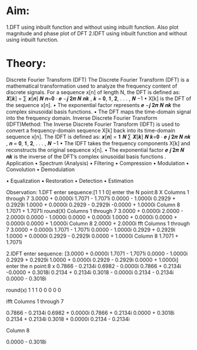 # Aim:
1.DFT using inbuilt function and without using inbuilt function. Also plot magnitude and phase 
plot of DFT
2.IDFT using inbuilt function and without using inbuilt function.
# Theory:
Discrete Fourier Transform (DFT)
 The Discrete Fourier Transform (DFT) is a mathematical transformation used to analyze 
the frequency content of discrete signals. For a sequence x[n] of length N, the DFT is defined 
as:
𝑿[𝒌] = ∑ 𝒙[𝒏]
𝑵
𝒏=𝟎
⋅ 𝒆
−𝒋
𝟐𝝅
𝑵
𝒏𝒌
, 𝒌 = 𝟎, 𝟏, 𝟐, . . . , 𝑵 −1
• X[k] is the DFT of the sequence x[n].
• The exponential factor represents 𝒆
−𝒋
𝟐𝝅
𝑵
𝒏𝒌 the complex sinusoidal basis functions.
• The DFT maps the time-domain signal into the frequency domain.
Inverse Discrete Fourier Transform (IDFT)Method:
 The Inverse Discrete Fourier Transform (IDFT) is used to convert a frequency-domain 
sequence X[k] back into its time-domain sequence x[n]. The IDFT is defined as:
𝒙[𝒏] =
𝟏
𝑵
∑ 𝑿[𝒌]
𝑵
𝒌=𝟎
⋅ 𝒆
𝒋
𝟐𝝅
𝑵
𝒏𝒌
, 𝒏 = 𝟎, 𝟏, 𝟐, . . . , 𝑵 −1
• The IDFT takes the frequency components X[k] and reconstructs the original sequence 
x[n].
• The exponential factor 𝒆
𝒋
𝟐𝝅
𝑵
𝒏𝒌 is the inverse of the DFT’s complex sinusoidal basis 
functions
.
Application
• Spectrum (Analysis)
• Filtering
• Compression
• Modulation
• Convolution
• Demodulation

• Equalization
• Restoration
• Detection
• Estimation

Observation:
1.DFT
enter sequence:[1 1 1 0]
enter the N point:8
X
  Columns 1 through 7
   3.0000 + 0.0000i   1.7071 - 1.7071i   0.0000 - 1.0000i   0.2929 + 0.2929i   1.0000 + 0.0000i   0.2929 - 0.2929i  -0.0000 + 1.0000i
  Column 8
   1.7071 + 1.7071i
round(X)
  Columns 1 through 7
   3.0000 + 0.0000i   2.0000 - 2.0000i   0.0000 - 1.0000i   0.0000 + 0.0000i   1.0000 + 0.0000i   0.0000 + 0.0000i   0.0000 + 1.0000i
  Column 8
   2.0000 + 2.0000i
fft
  Columns 1 through 7
   3.0000 + 0.0000i   1.7071 - 1.7071i   0.0000 - 1.0000i   0.2929 + 0.2929i   1.0000 + 0.0000i   0.2929 - 0.2929i   0.0000 + 1.0000i
  Column 8
   1.7071 + 1.7071i

2.IDFT
enter sequence: [3.0000 + 0.0000i   1.7071 - 1.7071i   0.0000 - 1.0000i   0.2929 + 0.2929i   1.0000 + 0.0000i   0.2929 - 0.2929i   0.0000 + 1.0000i]
enter the n point:8
x
   0.7866 - 0.2134i
   0.6982 - 0.0000i
   0.7866 + 0.2134i
  -0.0000 + 0.3018i
   0.2134 + 0.2134i
   0.3018 - 0.0000i
   0.2134 - 0.2134i
   0.0000 - 0.3018i

round(x)
     1
     1
     1
     0
     0
     0
     0
     0

ifft
  Columns 1 through 7

   0.7866 - 0.2134i   0.6982 + 0.0000i   0.7866 + 0.2134i   0.0000 + 0.3018i   0.2134 + 0.2134i   0.3018 + 0.0000i   0.2134 - 0.2134i 

  Column 8

   0.0000 - 0.3018i

